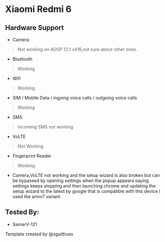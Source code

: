 # Xiaomi Redmi 6

## Hardware Support

* Camera:
> Not working on AOSP 12.1 v416,not sure about other ones.

* Bluetooth
> Working

* Wifi
> Working

* SIM / Mobile Data / ingoing voice calls / outgoing voice calls
> Working

* SMS
> Incoming SMS not working

* VoLTE
> Not Working

* Fingerprint Reader
> Working

* Camera,VoLTE not working and the setup wizard is also broken but can be bypassed by opening settings when the popup appears saying settings keeps stopping and then launching chrome and updating the setup wizard to the latest by google that is compatible with this device i used the armv7 variant.
## Tested By:
* SamarV-121

Template created by @zguithues